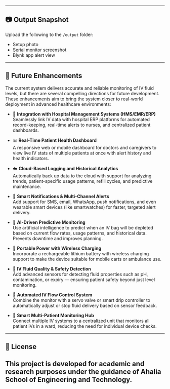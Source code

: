 
---

## 📷 Output Snapshot

Upload the following to the `/output` folder:
- Setup photo
- Serial monitor screenshot
- Blynk app alert view

---

## 🔮 Future Enhancements

The current system delivers accurate and reliable monitoring of IV fluid levels, but there are several compelling directions for future development. These enhancements aim to bring the system closer to real-world deployment in advanced healthcare environments:

- 🏥 **Integration with Hospital Management Systems (HMS/EMR/ERP)**  
  Seamlessly link IV data with hospital ERP platforms for automated record-keeping, real-time alerts to nurses, and centralized patient dashboards.

- 📊 **Real-Time Patient Health Dashboard**  
  A responsive web or mobile dashboard for doctors and caregivers to view live IV stats of multiple patients at once with alert history and health indicators.

- ☁️ **Cloud-Based Logging and Historical Analytics**  
  Automatically back up data to the cloud with support for analyzing trends, patient-specific usage patterns, refill cycles, and predictive maintenance.

- 📲 **Smart Notifications & Multi-Channel Alerts**  
  Add support for SMS, email, WhatsApp, push notifications, and even wearable smart devices (like smartwatches) for faster, targeted alert delivery.

- 🤖 **AI-Driven Predictive Monitoring**  
  Use artificial intelligence to predict when an IV bag will be depleted based on current flow rates, usage patterns, and historical data. Prevents downtime and improves planning.

- 🔋 **Portable Power with Wireless Charging**  
  Incorporate a rechargeable lithium battery with wireless charging support to make the device suitable for mobile carts or ambulance use.

- 🧪 **IV Fluid Quality & Safety Detection**  
  Add advanced sensors for detecting fluid properties such as pH, contamination, or expiry — ensuring patient safety beyond just level monitoring.

- 🔁 **Automated IV Flow Control System**  
  Combine the monitor with a servo valve or smart drip controller to automatically adjust or stop fluid delivery based on sensor feedback.

- 🧬 **Smart Multi-Patient Monitoring Hub**  
  Connect multiple IV systems to a centralized unit that monitors all patient IVs in a ward, reducing the need for individual device checks.


---

## 📄 License

This project is developed for academic and research purposes under the guidance of Ahalia School of Engineering and Technology. 
---





